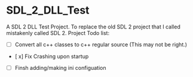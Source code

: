 # SDL_2_DLL_Test
A SDL 2 DLL Test Project. To replace the old SDL 2 project that I called mistakenly called SDL 2. 
Project Todo list:
- [ ] Convert all c++ classes to c++ regular source (This may not be right.)
- [ x] Fix Crashing upon startup
- [ ] Finsh adding/making ini configuation

